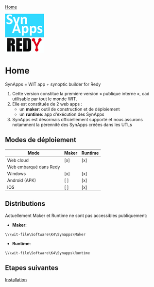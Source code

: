 [Home](/sitemap.md)

![SynApps](assets/LogoSynApps128.png)

# Home

SynApps = WIT app + synoptic builder for Redy

1. Cette version constitue la première version « publique interne », cad utilisable par tout le monde WIT.
2. Elle est constituée de 2 web apps : 
    * un **maker**: outil de construction et de déploiement
    * un **runtime**: app d'exécution des SynApps
3. SynApps est désormais officiellement supporté et nous assurons notamment la pérennité des SynApps créées dans les UTLs

## Modes de déploiement

| Mode                            | Maker | Runtime |
|---------------------------------|-------|---------|
| Web cloud                       |  [x]  |   [x]   |
| Web embarqué dans Redy          |       |         |
| Windows                         |  [x]  |   [x]   |
| Android (APK)                   |  [ ]  |   [x]   |
| IOS                             |  [ ]  |   [x]   |

## Distributions

Actuellement Maker et Runtime ne sont pas accessibles publiquement:

* **Maker**:
```
\\\wit-file\Software\K4\Synapps\Maker
 ```
* **Runtime**:
```
\\\wit-file\Software\K4\Synapps\Runtime
```

## Etapes suivantes

[Installation](install.md)
